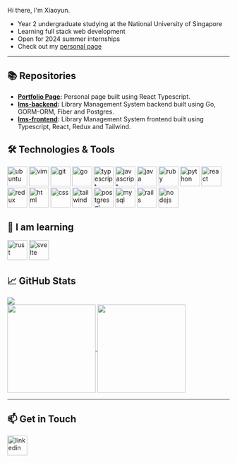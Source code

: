 Hi there, I'm Xiaoyun.

- Year 2 undergraduate studying at the National University of Singapore
- Learning full stack web development
- Open for 2024 summer internships
- Check out my [personal page](https://wxiaoyun.com/)

---

## 📚 Repositories

- **[Portfolio Page](https://github.com/ForAeons/ForAeons.github.io):** Personal page built using React Typescript.
- **[lms-backend](https://github.com/ForAeons/lms-backend):** Library Management System backend built using Go, GORM-ORM, Fiber and Postgres.
- **[lms-frontend](https://github.com/ForAeons/lms-frontend):** Library Management System frontend built using Typescript, React, Redux and Tailwind.

## 🛠️ Technologies & Tools

<p align="left">
<img src="https://cdn.jsdelivr.net/gh/devicons/devicon/icons/ubuntu/ubuntu-plain.svg" alt="ubuntu" width="45" width="45"/>
<img src="https://cdn.jsdelivr.net/gh/devicons/devicon/icons/vim/vim-plain.svg" alt="vim" width="45" height="45"/>
<img src="https://cdn.jsdelivr.net/gh/devicons/devicon/icons/git/git-original.svg" alt="git" width="45" height="45"/>
<img src="https://cdn.jsdelivr.net/gh/devicons/devicon/icons/go/go-original-wordmark.svg" alt="go" width="45" height="45"/>
<img src="https://cdn.jsdelivr.net/gh/devicons/devicon/icons/typescript/typescript-original.svg" alt="typescript" width="45" height="45"/>
<img src="https://cdn.jsdelivr.net/gh/devicons/devicon/icons/javascript/javascript-original.svg" alt="javascript" width="45" height="45"/>
<img src="https://cdn.jsdelivr.net/gh/devicons/devicon/icons/java/java-original.svg" alt="java" width="45" height="45"/>
<img src="https://cdn.jsdelivr.net/gh/devicons/devicon/icons/ruby/ruby-original.svg" alt="ruby" width="45" height="45"/>
<img src="https://cdn.jsdelivr.net/gh/devicons/devicon/icons/python/python-original.svg" alt="python" width="45" height="45"/>
<img src="https://cdn.jsdelivr.net/gh/devicons/devicon/icons/react/react-original.svg" alt="react" width="45" height="45"/>
<img src="https://cdn.jsdelivr.net/gh/devicons/devicon/icons/redux/redux-original.svg" alt="redux" width="45" height="45"/>
<img src="https://cdn.jsdelivr.net/gh/devicons/devicon/icons/html5/html5-original.svg" alt="html" width="45" height="45"/>
<img src="https://cdn.jsdelivr.net/gh/devicons/devicon/icons/css3/css3-original.svg" alt="css" width="45" height="45"/>  
<img src="https://cdn.jsdelivr.net/gh/devicons/devicon/icons/tailwindcss/tailwindcss-plain.svg" alt="tailwind" width="45" height="45"/>
<img src="https://cdn.jsdelivr.net/gh/devicons/devicon/icons/postgresql/postgresql-original.svg" alt="postgresql" width="45" height="45"/>
<img src="https://cdn.jsdelivr.net/gh/devicons/devicon/icons/mysql/mysql-original.svg" alt="mysql" width="45" height="45"/>  
<img src="https://cdn.jsdelivr.net/gh/devicons/devicon/icons/rails/rails-plain.svg"  alt="rails" width="45" height="45"/>
<img src="https://cdn.jsdelivr.net/gh/devicons/devicon/icons/nodejs/nodejs-original.svg" alt="nodejs" width="45" height="45"/>
</p>

## 🌿 I am learning

<p align="left">
<img src="https://cdn.jsdelivr.net/gh/devicons/devicon/icons/rust/rust-plain.svg" alt="rust" width="45" height="45"/>
<img src="https://cdn.jsdelivr.net/gh/devicons/devicon/icons/svelte/svelte-original.svg" alt="svelte" width="45" height="45"/>
</p>

## 📈 GitHub Stats

![](https://komarev.com/ghpvc/?username=ForAeons&color=6c85a0&style=for-the-badge)
<br/>
<a href="https://github.com/ForAeons/ForAeons">
  <img height=200 align="center" src="https://github-readme-stats.vercel.app/api?username=ForAeons&show_icons=true&hide_border=true&rank_icon=github&theme=nord" />
</a>
<a href="https://github.com/ForAeons/ForAeons">
  <img height=200 align="center" src="https://github-readme-stats.vercel.app/api/top-langs/?username=ForAeons&layout=compact&hide_border=true&theme=nord"/>
</a>

---

## 📫 Get in Touch

<a href="https://www.linkedin.com/in/w-xiaoyun/">
  <img src="https://cdn.jsdelivr.net/gh/devicons/devicon/icons/linkedin/linkedin-original.svg"  alt="linkedin" width="45" height="45"/>
</a>
